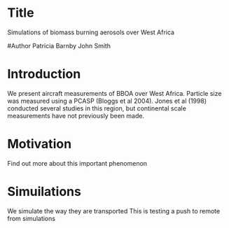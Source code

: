 # Title
Simulations of biomass burning aerosols over West Africa

#Author
Patricia Barnby
John Smith

# Introduction
We present aircraft measurements of BBOA over West Africa.
Particle size was measured using a PCASP (Bloggs et al 2004).
Jones et al (1998) conducted several studies in this region, but continental scale measurements have not previously been made.

# Motivation
Find out more about this important phenomenon

# Simuilations
We simulate the way they are transported
This is testing a push to remote from simulations
